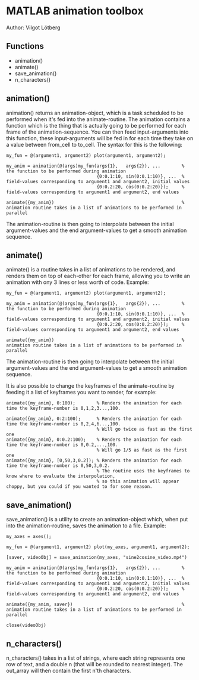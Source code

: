 # MATLAB animation toolbox
Author: Vilgot Lötberg
<h2>Functions</h2>

- animation()
- animate()
- save_animation()
- n_characters()

<h2>animation()</h2>

animation() returns an animation-object, which is a task scheduled
to be performed when it's fed into the animate-routine. The animation
contains a function which is the thing that is actually going to be performed
for each frame of the animation-sequence. You can then feed
input-arguments into this function, these input-arguments
will be fed in for each time they take on a value between from_cell to
to_cell. The syntax for this is the following:

```MATLAB:Code
my_fun = @(argument1, argument2) plot(argument1, argument2);

my_anim = animation(@(args)my_fun(args{1},   args{2}), ...        % the function to be performed during animation
                                  {0:0.1:10, sin(0:0.1:10)}, ...  % field-values corresponding to argument1 and argument2, initial values 
                                  {0:0.2:20, cos(0:0.2:20)});     % field-values corresponding to argument1 and argument2, end values

animate({my_anim})                                                % animation routine takes in a list of animations to be performed in parallel

```
The animation-routine is then going to interpolate between the initial
argument-values and the end argument-values to get a smooth animation
sequence.


<h2>animate()</h2>
animate() is a routine takes in a list of animations to be rendered, and
renders them on top of each-other for each frame, allowing you to write 
an animation with ony 3 lines or less worth of code.
Example:

```MATLAB:Code
my_fun = @(argument1, argument2) plot(argument1, argument2);

my_anim = animation(@(args)my_fun(args{1},   args{2}), ...        % the function to be performed during animation
                                  {0:0.1:10, sin(0:0.1:10)}, ...  % field-values corresponding to argument1 and argument2, initial values 
                                  {0:0.2:20, cos(0:0.2:20)});     % field-values corresponding to argument1 and argument2, end values

animate({my_anim})                                                % animation routine takes in a list of animations to be performed in parallel
```

The animation-routine is then going to interpolate between the initial
argument-values and the end argument-values to get a smooth animation
sequence.

It is also possible to change the keyframes of the animate-routine by
feeding it a list of keyframes you want to render, for example:

```MATLAB:Code
animate({my_anim}, 0:100);        % Renders the animation for each time the keyframe-number is 0,1,2,3...,100.

animate({my_anim}, 0:2:100);      % Renders the animation for each time the keyframe-number is 0,2,4,6...,100. 
                                  % Will go twice as fast as the first one
animate({my_anim}, 0:0.2:100);    % Renders the animation for each time the keyframe-number is 0,0.2,...,100.  
                                  % Will go 1/5 as fast as the first one
animate({my_anim}, [0,50,3,0.2]); % Renders the animation for each time the keyframe-number is 0,50,3,0.2.  
                                  % The routine uses the keyframes to know where to evaluate the interpolation, 
                                  % so this animation will appear choppy, but you could if you wanted to for some reason.

```

<h2>save_animation()</h2>


save_animation() is a utility to create an animation-object which, when put
into the animation-routine, saves the animation to a file.
Example:

```MATLAB:Code
my_axes = axes();

my_fun = @(argument1, argument2) plot(my_axes, argument1, argument2);

[saver, videoObj] = save_animation(my_axes, "sine2cosine_video.mp4")

my_anim = animation(@(args)my_fun(args{1},   args{2}), ...        % the function to be performed during animation
                                  {0:0.1:10, sin(0:0.1:10)}, ...  % field-values corresponding to argument1 and argument2, initial values 
                                  {0:0.2:20, cos(0:0.2:20)});     % field-values corresponding to argument1 and argument2, end values

animate({my_anim, saver})                                         % animation routine takes in a list of animations to be performed in parallel

close(videoObj)

```

<h2>n_characters()</h2>

n_characters() takes in a list of strings, where each string represents one
row of text, and a double n (that will be rounded to nearest integer).
The out_array will then contain the first n'th characters.

